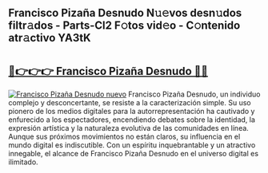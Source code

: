 ## Francisco Pizaña Desnudo N𝚞𝚎vos desn𝚞dos filtr𝚊dos - Parts-Cl2 F𝚘tos vid𝚎o - C𝚘ntenido atr𝚊ctivo YA3tK

# <h2><a href="http://mb1jx23.tromn.icu/?c=Francisco+Piza%c3%b1a+Desnudo">🔗👉👉👉 Francisco Pizaña Desnudo 🔗🔗</a></h2>

[![Francisco Pizaña Desnudo nuevo](https://i.imgur.com/pEAQMta.gif)](http://mb1jx23.tromn.icu/?c=Francisco+Piza%c3%b1a+Desnudo)
Francisco Pizaña Desnudo, un individuo complejo y desconcertante, se resiste a la caracterización simple. Su uso pionero de los medios digitales para la autorrepresentación ha cautivado y enfurecido a los espectadores, encendiendo debates sobre la identidad, la expresión artística y la naturaleza evolutiva de las comunidades en línea. Aunque sus próximos movimientos no están claros, su influencia en el mundo digital es indiscutible. Con un espíritu inquebrantable y un atractivo innegable, el alcance de Francisco Pizaña Desnudo en el universo digital es ilimitado.
